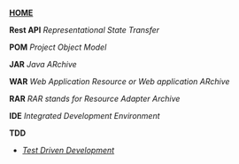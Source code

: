 [**HOME**](index.md)


**Rest API**
_Representational State Transfer_

**POM**
_Project Object Model_

**JAR**
_Java ARchive_

**WAR**
_Web Application Resource or Web application ARchive_

**RAR**
_RAR stands for Resource Adapter Archive_

**IDE**
_Integrated Development Environment_

**TDD**
* <a href="https://www.tutorialspoint.com/software_testing_dictionary/test_driven_development.htm" target="_blank">_Test Driven Development_</a>
